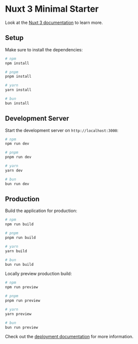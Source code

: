 # Nuxt 3 Minimal Starter

Look at the [Nuxt 3 documentation](https://nuxt.com/docs/getting-started/introduction) to learn more.

## Setup

Make sure to install the dependencies:

```bash
# npm
npm install

# pnpm
pnpm install

# yarn
yarn install

# bun
bun install
```

## Development Server

Start the development server on `http://localhost:3000`:

```bash
# npm
npm run dev

# pnpm
pnpm run dev

# yarn
yarn dev

# bun
bun run dev
```

## Production

Build the application for production:

```bash
# npm
npm run build

# pnpm
pnpm run build

# yarn
yarn build

# bun
bun run build
```

Locally preview production build:

```bash
# npm
npm run preview

# pnpm
pnpm run preview

# yarn
yarn preview

# bun
bun run preview
```

Check out the [deployment documentation](https://nuxt.com/docs/getting-started/deployment) for more information.



<!-- 'gun-powder': {
    '50': '#f5f6f9',
    '100': '#e7e9f2',
    '200': '#d5d8e8',
    '300': '#b8bfd8',
    '400': '#969fc4',
    '500': '#7d84b4',
    '600': '#6b6ea5',
    '700': '#5f5f96',
    '800': '#52517c',
    '900': '#3a3a55',
    '950': '#2d2d3e',
},
 -->